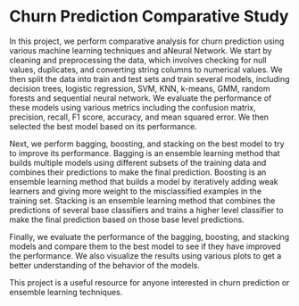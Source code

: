 # Churn Prediction Comparative Study

In this project, we perform comparative analysis for churn prediction using various machine learning techniques and aNeural Network. We start by cleaning and preprocessing the data, which involves checking for null values, duplicates, and converting string columns to numerical values. We then split the data into train and test sets and train several models, including decision trees, logistic regression, SVM, KNN, k-means, GMM, random forests and sequential neural network. We evaluate the performance of these models using various metrics including the confusion matrix, precision, recall, F1 score, accuracy, and mean squared error. We then selected the best model based on its performance.  

Next, we perform bagging, boosting, and stacking on the best model to try to improve its performance. Bagging is an ensemble learning method that builds multiple models using different subsets of the training data and combines their predictions to make the final prediction. Boosting is an ensemble learning method that builds a model by iteratively adding weak learners and giving more weight to the misclassified examples in the training set. Stacking is an ensemble learning method that combines the predictions of several base classifiers and trains a higher level classifier to make the final prediction based on those base level predictions. 

Finally, we evaluate the performance of the bagging, boosting, and stacking models and compare them to the best model to see if they have improved the performance. We also visualize the results using various plots to get a better understanding of the behavior of the models.  

This project is a useful resource for anyone interested in churn prediction or ensemble learning techniques.

